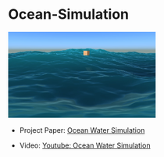 # Ocean-Simulation

<img src="/result.jpg" width="60%" height="60%">

* Project Paper: [Ocean Water Simulation](https://github.com/chengiski/Ocean-Simulation/blob/main/Ocean%20Water%20Simulation.pdf)

* Video: [Youtube: Ocean Water Simulation](https://www.youtube.com/watch?v=OqywbDx8iuQ&feature=youtu.be)

